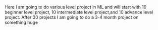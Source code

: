Here I am going to do various level project in ML
and will start with
10 beginner level project,
10 intermediate level project,and
10 advance level project.
After 30 projects I am going to do a 3-4 month project
on something huge
